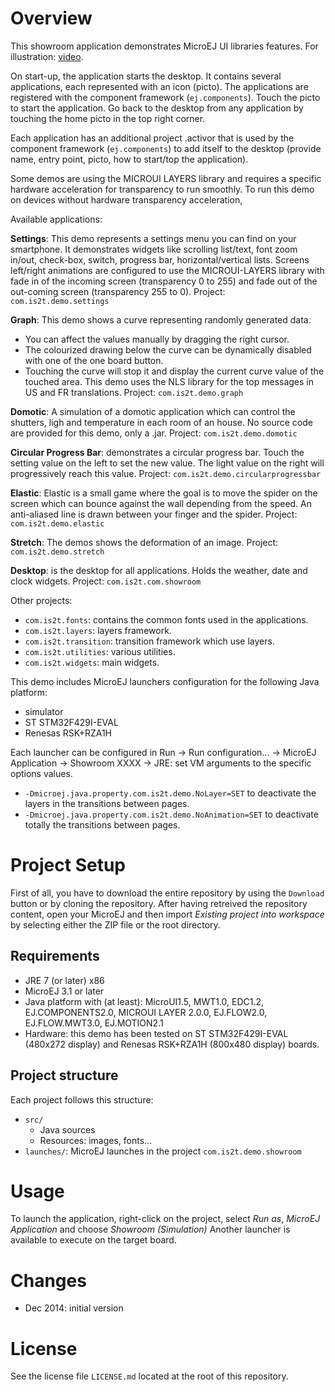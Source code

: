 # Overview
This showroom application demonstrates MicroEJ UI libraries features.
For illustration: [video](http://www.youtube.com/watch?v=Wm-UgvCvTKI).

On start-up, the application starts the desktop. It contains several applications, each represented with an icon (picto). The applications are registered with the component framework (`ej.components`). Touch the picto to start the application. Go back to the desktop from any application by touching the home picto in the top right corner.  

Each application has an additional project .activor that is used by the component framework (`ej.components`) to add itself to the desktop (provide name, entry point, picto, how to start/top the application).

Some demos are using the MICROUI LAYERS library and requires a specific hardware acceleration for transparency to run smoothly. To run this demo on devices without hardware transparency acceleration,  

Available applications:

**Settings**: This demo represents a settings menu you can find on your smartphone. It demonstrates widgets like scrolling list/text, font zoom in/out, check-box, switch, progress bar, horizontal/vertical lists.
Screens left/right animations are configured to use the MICROUI-LAYERS library with fade in of the incoming screen (transparency 0 to 255) and fade out of the out-coming screen (transparency 255 to 0).
Project: `com.is2t.demo.settings`

**Graph**: This demo shows a curve representing randomly generated data. 
- You can affect the values manually by dragging the right cursor. 
- The colourized drawing below the curve can be dynamically disabled with one of the one board button.
- Touching the curve will stop it and display the current curve value of the touched area.
This demo uses the NLS library for the top messages in US and FR translations.
Project: `com.is2t.demo.graph`

**Domotic**: A simulation of a domotic application which can control the shutters, ligh and temperature in each room of an house. No source code are provided for this demo, only a .jar.
Project: `com.is2t.demo.domotic`

**Circular Progress Bar**: demonstrates a circular progress bar. Touch the setting value on the left to set the new value. The light value on the right will progressively reach this value.
Project: `com.is2t.demo.circularprogressbar`

**Elastic**: Elastic is a small game where the goal is to move the spider on the screen which can bounce against the wall depending from the speed. An anti-aliased line is drawn between your finger and the spider.
Project: `com.is2t.demo.elastic`

**Stretch**: The demos shows the deformation of an image.
Project: `com.is2t.demo.stretch`

**Desktop**: is the desktop for all applications. Holds the weather, date and clock widgets.
Project: `com.is2t.com.showroom`

Other projects:
- `com.is2t.fonts`: contains the common fonts used in the applications.
- `com.is2t.layers`: layers framework.
- `com.is2t.transition`: transition framework which use layers.
- `com.is2t.utilities`: various utilities.
- `com.is2t.widgets`: main widgets.

This demo includes MicroEJ launchers configuration for the following Java platform:
- simulator
- ST STM32F429I-EVAL
- Renesas RSK+RZA1H

Each launcher can be configured in Run -> Run configuration... -> MicroEJ Application -> Showroom XXXX -> JRE: set VM arguments to the specific options values.
- `-Dmicroej.java.property.com.is2t.demo.NoLayer=SET` to deactivate the layers in the transitions between pages.
- `-Dmicroej.java.property.com.is2t.demo.NoAnimation=SET` to deactivate totally the transitions between pages.


# Project Setup

First of all, you have to download the entire repository by using the `Download` button or by cloning the repository. After having retreived the repository content, open your MicroEJ and then import _Existing project into workspace_ by selecting either the ZIP file or the root directory.

## Requirements

- JRE 7 (or later) x86
- MicroEJ 3.1 or later
- Java platform with (at least): MicroUI1.5, MWT1.0, EDC1.2, EJ.COMPONENTS2.0, MICROUI LAYER 2.0.0, EJ.FLOW2.0, EJ.FLOW.MWT3.0, EJ.MOTION2.1
- Hardware: this demo has been tested on ST STM32F429I-EVAL (480x272 display) and Renesas RSK+RZA1H (800x480 display) boards.

## Project structure

Each project follows this structure:
  - `src/`
  	- Java sources
  	- Resources: images, fonts...
  - `launches/`: MicroEJ launches in the project `com.is2t.demo.showroom`

# Usage
To launch the application, right-click on the project, select _Run as_, _MicroEJ Application_ and choose _Showroom (Simulation)_ Another launcher is available to execute on the target board.

# Changes
- Dec 2014: initial version

# License
See the license file `LICENSE.md` located at the root of this repository.
